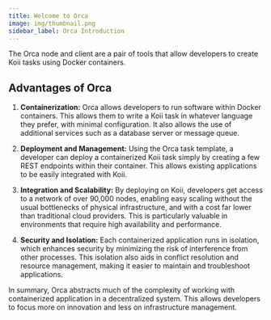 ```yaml
---
title: Welcome to Orca
image: img/thumbnail.png
sidebar_label: Orca Introduction
---
```


The Orca node and client are a pair of tools that allow developers to create Koii tasks using Docker containers.

## Advantages of Orca

1. **Containerization:** Orca allows developers to run software within Docker containers. This allows them to write a Koii task in whatever language they prefer, with minimal configuration. It also allows the use of additional services such as a database server or message queue.

2. **Deployment and Management:** Using the Orca task template, a developer can deploy a containerized Koii task simply by creating a few REST endpoints within their container. This allows existing applications to be easily integrated with Koii.

3. **Integration and Scalability:** By deploying on Koii, developers get access to a network of over 90,000 nodes, enabling easy scaling without the usual bottlenecks of physical infrastructure, and with a cost far lower than traditional cloud providers. This is particularly valuable in environments that require high availability and performance.

4. **Security and Isolation:** Each containerized application runs in isolation, which enhances security by minimizing the risk of interference from other processes. This isolation also aids in conflict resolution and resource management, making it easier to maintain and troubleshoot applications.

In summary, Orca abstracts much of the complexity of working with containerized application in a decentralized system. This allows developers to focus more on innovation and less on infrastructure management.

<!-- TODO: How orca works -->
